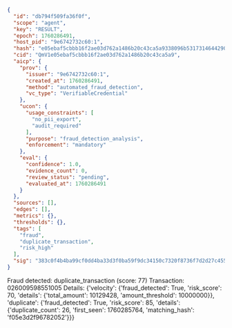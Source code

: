 ```json
{
  "id": "db794f509fa36f0f",
  "scope": "agent",
  "key": "RESULT",
  "epoch": 1760286491,
  "host_pid": "9e6742732c60:1",
  "hash": "e05ebaf5cbbb16f2ae03d762a1486b20c43ca5a9338096b5317314644290351c",
  "cid": "QmV1e05ebaf5cbbb16f2ae03d762a1486b20c43ca5a9",
  "aicp": {
    "prov": {
      "issuer": "9e6742732c60:1",
      "created_at": 1760286491,
      "method": "automated_fraud_detection",
      "vc_type": "VerifiableCredential"
    },
    "ucon": {
      "usage_constraints": [
        "no_pii_export",
        "audit_required"
      ],
      "purpose": "fraud_detection_analysis",
      "enforcement": "mandatory"
    },
    "eval": {
      "confidence": 1.0,
      "evidence_count": 0,
      "review_status": "pending",
      "evaluated_at": 1760286491
    }
  },
  "sources": [],
  "edges": [],
  "metrics": {},
  "thresholds": {},
  "tags": [
    "fraud",
    "duplicate_transaction",
    "risk_high"
  ],
  "sig": "383c0f4b4ba99cf0dd4ba33d3f0ba59f9dc34150c7320f8736f7d2d27c455334"
}
```

Fraud detected: duplicate_transaction (score: 77)
Transaction: 026009598551005
Details: {'velocity': {'fraud_detected': True, 'risk_score': 70, 'details': {'total_amount': 10129428, 'amount_threshold': 10000000}}, 'duplicate': {'fraud_detected': True, 'risk_score': 85, 'details': {'duplicate_count': 26, 'first_seen': 1760285764, 'matching_hash': 'f05e3d2f96782052'}}}